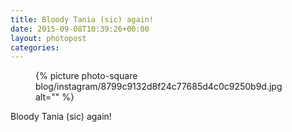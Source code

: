 ```yaml
---
title: Bloody Tania (sic) again!
date: 2015-09-08T10:39:26+00:00
layout: photopost
categories:
---
```


<figure class="photo photo--square">
  {% picture photo-square blog/instagram/8799c9132d8f24c77685d4c0c9250b9d.jpg alt="" %}
</figure>

Bloody Tania (sic) again!

